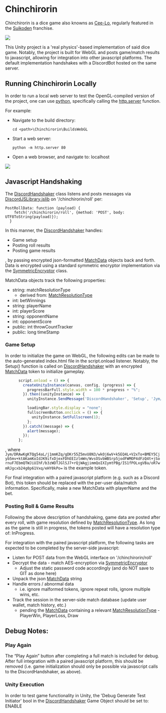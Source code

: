 # Chinchirorin

Chinchirorin is a dice game also knowns as [Cee-Lo](https://en.wikipedia.org/wiki/Cee-lo), regularly featured in the [Suikoden](https://en.wikipedia.org/wiki/Suikoden) franchise.

![](/DocResources/Chinchirorin.png)

This Unity project is a 'real physics'-based implementation of said dice game.  Notably, the project is built for WebGL and posts game/match results to javascript, allowing for integration into other javascript platforms.  The default implementation handshakes with a DiscordBot hosted on the same server.

## Running Chinchirorin Locally

In order to run a local web server to test the OpenGL-compiled version of the project, one can use [python](https://www.python.org/), specifically calling the [http.server](https://docs.python.org/3/library/http.server.html) function. 

For example:
* Navigate to the build directory:

    ```cd <path>\Chinchirorin\BuildsWebGL```

* Start a web server:

    ```python -m http.server 80```

* Open a web browser, and navigate to: localhost

![](/DocResources/ChinchirorinInFirefox.png)

## Javascript Handshaking

The [DiscordHandshaker](/Assets/Scripts/Utility/DiscordHandshaker.cs) class listens and posts messages via [DiscordJSLibrary.jslib](/Assets/Plugins/DiscordJSLibrary.jslib) on '/chinchirorin/roll' per:
```
PostRollData: function (payload) {
    fetch('/chinchirorin/roll', {method: 'POST', body: UTF8ToString(payload)});
  }
```

In this manner, the [DiscordHandshaker](/Assets/Scripts/Utility/DiscordHandshaker.cs) handles:
* Game setup 
* Posting roll results
* Posting game results

, by passing encrypted json-formatted [MatchData](/Assets/Scripts/Score/MatchData.cs) objects back and forth.  Data is encrypted using a standard symmetric encryptor implementation via the [SymmetricEncryptor](/Assets/Scripts/Utility/SymmetricEncryptor.cs) class.

MatchData objects track the following properties:
* string:  matchResolutionType
    * derived from: [MatchResolutionType](/Assets/Scripts//Score/MatchResolutionType.cs)
* int: betWinnings
* string:  playerName
* int: playerScore
* string:  opponentName
* int: opponentScore
* public: int throwCountTracker
* public: long timeStamp

### Game Setup

In order to initialize the game on WebGL, the following edits can be made to the auto-generated index.html file in the script.onload listener.  Notably, the Setup() function is called on [DiscordHandshaker](/Assets/Scripts/Utility/DiscordHandshaker.cs) with an encrypted [MatchData](/Assets/Scripts/Score/MatchData.cs) token to initialize gameplay.

```js
      script.onload = () => {
        createUnityInstance(canvas, config, (progress) => {
          progressBarFull.style.width = 100 * progress + "%";
        }).then((unityInstance) => {
          unityInstance.SendMessage('DiscordHandshaker', 'Setup', 'Jym/DRAwKgKTQg54aL/j1mmKZq/gDKr55Z5mvU8N3/wkOj6wV+k5EQ4L+V2xTo+BMEY5Cjyb5mv+ktAKamKoIdJK9ifxDjexFDhEEIzlmWn/WvsOSvbWBSrp5jodFWMOP4dFzQ4t+jSornuF7EbmQTWJiUIhF/b3zWDTJGlSJ7+rQjWAgjimmQoIXIymtPBg/IS1fPOLxgVBa/oR7wmRJgcxb24g0p61Vxq/eHY0kPo=');

          loadingBar.style.display = "none";
          fullscreenButton.onclick = () => {
            unityInstance.SetFullscreen(1);
          };
        }).catch((message) => {
          alert(message);
        });
      };
```
, where `Jym/DRAwKgKTQg54aL/j1mmKZq/gDKr55Z5mvU8N3/wkOj6wV+k5EQ4L+V2xTo+BMEY5Cjyb5mv+ktAKamKoIdJK9ifxDjexFDhEEIzlmWn/WvsOSvbWBSrp5jodFWMOP4dFzQ4t+jSornuF7EbmQTWJiUIhF/b3zWDTJGlSJ7+rQjWAgjimmQoIXIymtPBg/IS1fPOLxgVBa/oR7wmRJgcxb24g0p61Vxq/eHY0kPo=` is the example token.

For final integration with a paired javascript platform (e.g. such as a Discord Bot), this token should be replaced with the per-user data/match information.  Specifically, make a new MatchData with playerName and the bet.

### Posting Roll & Game Results

Following the above description of handshaking, game data are posted after every roll, with game resolution defined by [MatchResolutionType](/Assets/Scripts//Score/MatchResolutionType.cs).  As long as the game is still in progress, the tokens posted will have a resolution type of:  InProgress.

For integration with the paired javascript platform, the following tasks are expected to be completed by the server-side javascript:

* Listen for POST data from the WebGL interface on '/chinchirorin/roll'
* Decrypt the data - match AES-encryption via [SymmetricEncryptor](/Assets/Scripts/Utility/SymmetricEncryptor.cs)
    * Adjust the static password code accordingly (and do NOT save to GIT as done here)
* Unpack the json [MatchData](/Assets/Scripts/Score/MatchData.cs) string
* Handle errors / abnormal data
    * i.e. ignore malformed tokens, ignore repeat rolls, ignore multiple wins, etc.
* Track the session in the server-side match database (update user wallet, match history, etc.)
    * pending the [MatchData](/Assets/Scripts/Score/MatchData.cs) containing a relevant [MatchResolutionType](/Assets/Scripts//Score/MatchResolutionType.cs) - PlayerWin, PlayerLoss, Draw

## Debug Notes:

### Play Again

The “Play Again” button after completing a full match is included for debug.  After full integration with a paired javascript platform, this should be removed (i.e. game initialization should only be possible via javascript calls to the DiscordHandshaker, as above).

### Unity Execution

In order to test game functionality in Unity, the 'Debug Generate Test Initiator' bool in the [DiscordHandshaker](/Assets/Scripts/Utility/DiscordHandshaker.cs) Game Object should be set to:  ENABLE
